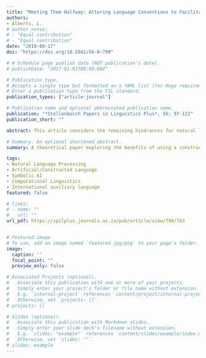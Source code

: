 ```yaml
---
title: "Meeting Them Halfway: Altering Language Conventions to Facilitate Human-Robot Interaction"
authors:
- Alberts, L.
# author_notes:
# - "Equal contribution"
# - "Equal contribution"
date: "2019-09-17"
doi: "https://doi.org/10.5842/56-0-799"

# # Schedule page publish date (NOT publication's date).
# publishDate: "2017-01-01T00:00:00Z"

# Publication type.
# Accepts a single type but formatted as a YAML list (for Hugo requirements).
# Enter a publication type from the CSL standard.
publication_types: ["article-journal"]

# Publication name and optional abbreviated publication name.
publication: "*Stellenbosch Papers in Linguistics Plus*, 56: 97-122"
publication_short: ""

abstract: This article considers the remaining hindrances for natural language processing technologies in achieving open and natural (human-like) interaction between humans and computers. Although artificially intelligent (AI) systems have been making great strides in this field, particularly with the development of deep learning architectures that carry surface-level statistical methods to greater levels of sophistication, these systems are yet incapable of deep semantic analysis, reliable translation, and generating rich answers to open-ended questions. I consider how the process may be facilitated from our side, first, by altering some of our existing language conventions (which may occur naturally) if we are to proceed with statistical approaches, and secondly, by considering possibilities in using a formalised artificial language as an auxiliary medium, as it may avoid many of the inherent ambiguities and irregularities that make natural language difficult to process using rule-based methods. As current systems have been predominantly English-based, I argue that a formal auxiliary language would not only be a simpler and more reliable medium for computer processing, but may also offer a more neutral, easy-to-learn lingua franca for uniting people from different linguistic backgrounds with none necessarily having the upper hand.

# Summary. An optional shortened abstract.
summary: A theoretical paper exploring the benefits of using a constructed language (and symbolic AI) as a medium for human-computer interaction. 

tags:
- Natural Language Processing
- Artificial/Constructed Language 
- Symbolic AI
- Computational Linguistics
- International auxiliary language
featured: false

# links:
# - name: ""
#   url: ""
url_pdf: https://spilplus.journals.ac.za/pub/article/view/799/763


# Featured image
# To use, add an image named `featured.jpg/png` to your page's folder. 
image:
  caption: ''
  focal_point: ""
  preview_only: false

# Associated Projects (optional).
#   Associate this publication with one or more of your projects.
#   Simply enter your project's folder or file name without extension.
#   E.g. `internal-project` references `content/project/internal-project/index.md`.
#   Otherwise, set `projects: []`.
# projects: []

# Slides (optional).
#   Associate this publication with Markdown slides.
#   Simply enter your slide deck's filename without extension.
#   E.g. `slides: "example"` references `content/slides/example/index.md`.
#   Otherwise, set `slides: ""`.
# slides: example
---
```

